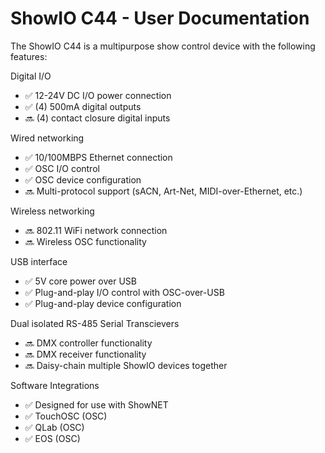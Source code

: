 # ShowIO C44 - User Documentation
The ShowIO C44 is a multipurpose show control device with the following features:

Digital I/O
  * ✅ 12-24V DC I/O power connection
  * ✅ (4) 500mA digital outputs
  * 🔜 (4) contact closure digital inputs

Wired networking
  * ✅ 10/100MBPS Ethernet connection
  * ✅ OSC I/O control
  * ✅ OSC device configuration
  * 🔜 Multi-protocol support (sACN, Art-Net, MIDI-over-Ethernet, etc.)
    
Wireless networking
  * 🔜 802.11 WiFi network connection
  * 🔜 Wireless OSC functionality
    
USB interface
  * ✅ 5V core power over USB
  * ✅ Plug-and-play I/O control with OSC-over-USB
  * ✅ Plug-and-play device configuration
    
Dual isolated RS-485 Serial Transcievers
  * 🔜 DMX controller functionality
  * 🔜 DMX receiver functionality
  * 🔜 Daisy-chain multiple ShowIO devices together

Software Integrations
  * ✅ Designed for use with ShowNET
  * ✅ TouchOSC (OSC)
  * ✅ QLab (OSC)
  * ✅ EOS (OSC)
